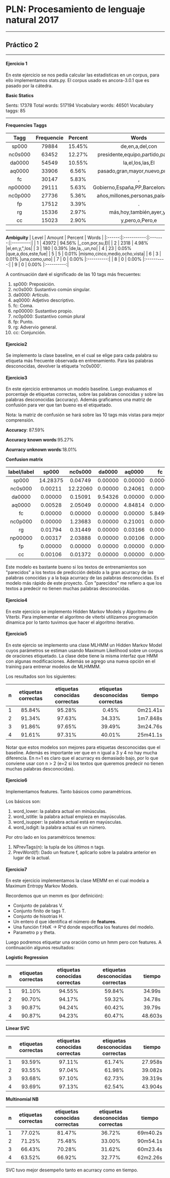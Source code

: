 # PLN: Procesamiento de lenguaje natural 2017
---------------------------------------------
## Práctico 2
--------------------------------------------
#### Ejercicio 1

En este ejercicio se nos pedía calcular las estadisticas en un corpus, para ello implementamos stats.py. El corpus usado es ancora-3.0.1 que es pasado por la cátedra.

__Basic Statics__

Sents: 17378
Total words: 517194
Vocabulary words: 46501
Vocabulary taggs: 85
________________________________________________________________________________
__Frequencies Taggs__

  | Tagg    | Frequencie  |Percent  |     Words |
  |:-------:|:-----------:|:-------:|:---------:|
  | sp000   |    79884    |15.45%   |de,en,a,del,con |
  | nc0s000 |     63452   |  12.27% | presidente,equipo,partido,país,año |
  |da0000   |    54549    | 10.55%  |la,el,los,las,El |
  |aq0000   |    33906    | 6.56%   |pasado,gran,mayor,nuevo,próximo |
  |  fc     |    30147    | 5.83%   |, |
  |np00000  |    29111    | 5.63%   |Gobierno,España,PP,Barcelona,Madrid |
  |nc0p000  |    27736    | 5.36%   |años,millones,personas,países,días |
  |  fp     |    17512    | 3.39%   |. |
  |  rg     |    15336    | 2.97%   |más,hoy,también,ayer,ya |
  |  cc     |    15023    | 2.90%   |y,pero,o,Pero,e |
________________________________________________________________________________
__Ambiguity__
| Level  |   Amount    | Percent |    Words  |
|:------:|:-----------:|:-------:|:---------:|
|    1   |     43972   | 94.56%  |,,con,por,su,El|
|    2   |      2318   |  4.98%  |el,en,y,",los|
|    3   |       180   |  0.39%  |de,la,.,un,no|
|    4   |        23   |  0.05%  |que,a,dos,este,fue|
|    5   |         5   |  0.01%  |mismo,cinco,medio,ocho,vista|
|    6   |         3   |  0.01%  |una,como,uno|
|    7   |         0   |  0.00%  |:----------:|
|    8   |         0   |  0.00%  |:----------:|
|    9   |         0   |  0.00%  |:----------:|

A continuación daré el significado de las 10 tags más frecuentes:
1. sp000: Preposición.
2. nc0s000: Sustantivo común singular.
3. da0000: Artículo.
4. aq0000: Adjetivo descriptivo.
5. fc: Coma.
6. np00000: Sustantivo propio.
7. nc0p000: Sustantivo común plural
8. fp: Punto.
9. rg: Advervio general.
10. cc: Conjunción.

#### Ejercicio2

Se implemento la clase baseline, en el cual se elige para cada palabra su etiqueta más frecuente observada en entrenamiento. Para las palabras desconocidas, devolver la etiqueta 'nc0s000'.

#### Ejercicio3

En este ejercicio entrenamos un modelo baseline. Luego evaluamos el porcentaje de etiquetas correctas, sobre las palabras conocidas y sobre las palabras desconocidas (accuracy). Además graficamos una matriz de confusión para ver que tan bueno es el etiquetado.

Nota: la matriz de confusión se hará sobre las 10 tags más vistas para mejor comprensión.

__Accuracy__: 87.59%

__Accuracy known words__:95.27%

__Acurracy unknown words__:18.01%

**Confusion matrix**

|label/label|  sp000  | nc0s000 | da0000  | aq0000  |   fc    | nc0p000 |   rg    | np00000 |   fp    |   cc    |
|:---------:|:-------:|:-------:|:-------:|:-------:|:-------:|:-------:|:-------:|:-------:|:-------:|:-------:|
|  sp000    |14.28375 | 0.04749 | 0.00000 | 0.00000 | 0.00000 | 0.00000 | 0.00528 | 0.00000 | 0.00000 | 0.00000 |
| nc0s000   | 0.00211 |12.22060 | 0.00000 | 0.24061 | 0.00000 | 0.00106 | 0.03271 | 0.00106 | 0.00000 | 0.00106 |
|  da0000   | 0.00000 | 0.15091 | 9.54326 | 0.00000 | 0.00000 | 0.00000 | 0.00000 | 0.00000 | 0.00000 | 0.00000 |
|  aq0000   | 0.00528 | 2.05049 | 0.00000 | 4.84814 | 0.00000 | 0.12136 | 0.00317 | 0.00000 | 0.00000 | 0.00000 |
|    fc     | 0.00000 | 0.00000 | 0.00000 | 0.00000 | 5.84964 | 0.00000 | 0.00000 | 0.00000 | 0.00000 | 0.00000 |
| nc0p000   | 0.00000 | 1.23683 | 0.00000 | 0.21001 | 0.00000 | 4.07353 | 0.00000 | 0.00000 | 0.00000 | 0.00000 |
|    rg     | 0.01794 | 0.31449 | 0.00000 | 0.03166 | 0.00000 | 0.00000 | 3.28310 | 0.00000 | 0.00000 | 0.02216 |
| np00000   | 0.00317 | 2.03888 | 0.00000 | 0.00106 | 0.00000 | 0.00317 | 0.00000 | 1.52283 | 0.00000 | 0.00106 |
|    fp     | 0.00000 | 0.00000 | 0.00000 | 0.00000 | 0.00000 | 0.00000 | 0.00000 | 0.00000 | 3.55010 | 0.00000 |
|    cc     | 0.00106 | 0.01372 | 0.00000 | 0.00000 | 0.00000 | 0.00000 | 0.04854 | 0.00106 | 0.00000 | 3.34114 |

Este modelo es bastante bueno si los textos de entrenamientos son "parecidos" a los textos de predicción debido a la gran acurracy de las palabras conocidas y a la baja acurracy de las palabras desconocidas. Es el modelo más rápido de este proyecto. Con "parecidos" me refiero a que los textos a predecir no tienen muchas palabras desconocidas.

#### Ejercicio4

En este ejercicio se implemento Hidden Markov Models y Algoritmo de Viterbi. Para implementar el algoritmo de viterbi utilizamos programación dinamica por lo tanto tuvimos que hacer el algoritmo iterativo.

#### Ejercicio5

En este ejercio se implemento una clase MLHMM un Hidden Markov Model cuyos parámetros se estiman usando Maximum Likelihood sobre un corpus de oraciones etiquetado. La clase debe tiene la misma interfaz que HMM con algunas modificaciones. Además se agrego una nueva opción en el training para entrenar modelos de MLHMMM.

Los resultados son los siguientes:

| n | etiquetas correctas | etiquetas conocidas correctas | etiquetas desconocidas correctas | tiempo |
|:-:|:-------------------:|:-----------------------------:|:--------------------------------:|:------:|
| 1 |       85.84%        |           95.28%              |           0.45%                  |0m21.41s|
| 2 |       91.34%        |           97.63%              |           34.33%                 |1m7.848s|
| 3 |       91.86%        |           97.65%              |           39.49%                 |3m24.76s|
| 4 |       91.61%        |           97.31%              |           40.01%                 |25m41.1s|


Notar que estos modelos son mejores para etiquetas desconocidas que el baseline. Además es importante ver que en n igual a 3 y 4 no hay mucha diferencia. En n=1 es claro que el acurracy es demasiado bajo, por lo que conviene usar con n > 2 (e=2 si los textos que queremos predecir no tienen muchas palabras desconocidas).

#### Ejercicio6
Implementamos features. Tanto básicos como paramétricos.

Los básicos son:
1. word_lower: la palabra actual en minúsculas.
2. word_istitle: la palabra actual empieza en mayúsculas.
3. word_isupper: la palabra actual está en mayúsculas.
4. word_isdigit: la palabra actual es un número.

Por otro lado en los paramétricos tenemos:
1. NPrevTags(n): la tupla de los últimos n tags.
2. PrevWord(f): Dado un feature f, aplicarlo sobre la palabra anterior en lugar de la actual.

#### Ejercicio7

En este ejercicio implementamos la clase MEMM en el cual modela a Maximum Entropy Markov Models.

Recordemos que un memm es (por definición):

* Conjunto de palabras V.
* Conjunto finito de tags T.
* Conjunto de hisotrias H.
* Un entero d que identifica el número de __features__.
* Una función f:HxK -> R^d donde especifica los features del modelo.
* Parametro p y theta.

Luego podremos etiquetar una oración como un hmm pero con features.
A continuación algunos resultados:

__Logistic Regression__


| n | etiquetas correctas | etiquetas conocidas correctas | etiquetas desconocidas correctas | tiempo |
|:-:|:-------------------:|:-----------------------------:|:--------------------------------:|:------:|
| 1 |       91.10%        |           94.55%              |           59.84%                 | 34.99s |
| 2 |       90.70%        |           94.17%              |           59.32%                 | 34.78s |
| 3 |       90.87%        |           94.24%              |           60.42%                 | 39.79s |
| 4 |       90.87%        |           94.23%              |           60.47%                 |48.603s |


__Linear SVC__

| n | etiquetas correctas | etiquetas conocidas correctas | etiquetas desconocidas correctas | tiempo |
|:-:|:-------------------:|:-----------------------------:|:--------------------------------:|:------:|
| 1 |       93.59%        |           97.11%              |           61.74%                 |27.958s | 
| 2 |       93.55%        |           97.04%              |           61.98%                 |39.082s |
| 3 |       93.68%        |           97.10%              |           62.73%                 |39.319s |
| 4 |       93.69%        |           97.13%              |           62.54%                 |43.904s |


__Multinomial NB__

| n | etiquetas correctas | etiquetas conocidas correctas | etiquetas desconocidas correctas | tiempo |
|:-:|:-------------------:|:-----------------------------:|:--------------------------------:|:------:|
| 1 |       77.02%        |           81.47%              |           36.72%                 |69m40.2s|
| 2 |       71.25%        |           75.48%              |           33.00%                 |90m54.1s|
| 3 |       66.43%        |           70.28%              |           31.62%                 |60m23.4s|
| 4 |       63.52%        |           66.92%              |           32.77%                 |62m2.26s|




SVC tuvo mejor desempeño tanto en acurracy como en tiempo.